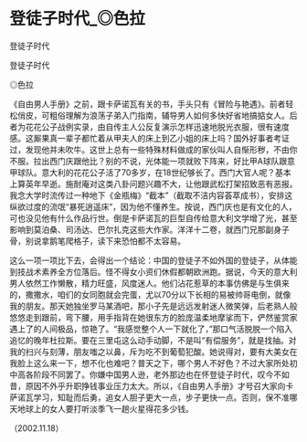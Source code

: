 # 登徒子时代_◎色拉

登徒子时代

登徒子时代

◎色拉

《自由男人手册》之前，跟卡萨诺瓦有关的书，手头只有《冒险与艳遇》。前者轻松俏皮，可粗俗理解为浪荡子弟入门指南，辅导男人如何多快好省地搞掂女人。后者为花花公子战例实录，由自传主人公反复演示怎样迅速地脱光衣服，很有速度感。这厮果真一辈子都忙着从甲夫人的床上到乙小姐的床上吗？国外好事者考证过，发现他并未吹牛。这世上总有一些特殊材料做成的家伙叫人自惭形秽，不由你不服。拉出西门庆跟他比？别的不说，光体能一项就败下阵来，好比甲A球队跟意甲球队。意大利的花花公子活了70多岁，在18世纪够长了。西门大官人呢？基本上算英年早逝。施耐庵对这类八卦问题兴趣不大，让他跟武松打架招致恶有恶报。我念大学时流传过一种地下《金瓶梅》“截本”（截取不洁内容荟萃成书），安排这纵欲过度的流氓“暴死逍遥床”，因为他不懂养生。按说，西门庆也是有文化的人，可也没见他有什么作品行世。倒是卡萨诺瓦的巨型自传给意大利文学增了光，甚至影响到莫泊桑、司汤达、巴尔扎克这些大作家。洋洋十二卷，就西门兄那副身子骨，别说拿鹅笔爬格子，读下来恐怕都不太容易。

这么一项一项比下去，会得出一个结论：中国的登徒子不如外国的登徒子，从体能到技战术素养全方位落后。怪不得女小资们休假都朝欧洲跑。据说，今天的意大利男人依然工作懒散，精力旺盛，风度迷人。他们沾花惹草的本事仿佛是与生俱来的，撒撒水，咱们的女同胞就会完蛋，尤以70分以下长相的易被帅哥电倒，就像我的朋友。那天她独坐罗马某酒吧，那小子先是远远发射迷人微笑弹，后老熟人般悠悠走到跟前，弯下腰，用手指背在她很东方的脸庞温柔地摩挲而下，俨然鉴赏家遇上了的人间极品，惊艳了。“我感觉整个人一下就化了，”那口气活脱脱一个陷入追忆的晚年杜拉斯。要在三里屯这么动手动脚，不是叫“有偿服务”，就是找抽。对我的扫兴与刻薄，朋友嗤之以鼻，斥为吃不到葡萄犯酸。她说得对，要有大美女在我脸上这么来一下，想不化也难吧？普天之下，哪个男人不好色？不过大家所处初中高各阶段不同罢了。你嫌中国男人逊，老外那边也在怀登徒子时代，叹今不如昔，原因不外乎升职挣钱事业压力太大。所以，《自由男人手册》才号召大家向卡萨诺瓦学习，知耻而后勇，追女人胆子更大一点，步子更快一点。否则，保不准哪天地球上的女人要打听淡季飞一趟火星得花多少钱。

（2002.11.18）